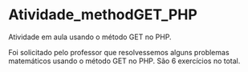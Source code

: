 # Atividade_methodGET_PHP
Atividade em aula usando o método GET no PHP.

Foi solicitado pelo professor que resolvessemos alguns problemas matemáticos usando o método GET no PHP.
São 6 exercícios no total.
